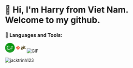 # 👋  Hi, I'm Harry from Viet Nam. Welcome to my github.

<p align="center"></p>

<h3> 🔭 Languages and Tools: </h3>
<code><img height="32" src="https://raw.githubusercontent.com/github/explore/80688e429a7d4ef2fca1e82350fe8e3517d3494d/topics/csharp/csharp.png"></code>
<code><img height="32" src="https://raw.githubusercontent.com/github/explore/80688e429a7d4ef2fca1e82350fe8e3517d3494d/topics/git/git.png"></code>

<img alt="GIF" src="https://images.squarespace-cdn.com/content/v1/5769fc401b631bab1addb2ab/1541580611624-TE64QGKRJG8SWAIUS7NS/coding-freak.gif?format=750w" width="350"/>

<p align="left">
  <img src="https://github-readme-stats.vercel.app/api?username=harrytrinh123&show_icons=true&count_private=true&theme=algolia" alt="jacktrinh123" />
</p>
